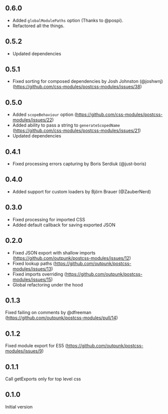 ## 0.6.0
* Added `globalModulePaths` option (Thanks to @pospi).
* Refactored all the things.

## 0.5.2
* Updated dependencies

## 0.5.1
* Fixed sorting for composed dependencies by Josh Johnston (@joshwnj) (https://github.com/css-modules/postcss-modules/issues/38)

## 0.5.0
* Added `scopeBehaviour` option (https://github.com/css-modules/postcss-modules/issues/22)
* Added ability to pass a string to `generateScopedName` (https://github.com/css-modules/postcss-modules/issues/21)
* Updated dependencies

## 0.4.1
* Fixed processing errors capturing by Boris Serdiuk (@just-boris)

## 0.4.0
* Added support for custom loaders by Björn Brauer (@ZauberNerd)

## 0.3.0
* Fixed processing for imported CSS
* Added default callback for saving exported JSON

## 0.2.0
* Fixed JSON export with shallow imports (https://github.com/outpunk/postcss-modules/issues/12)
* Fixed lookup paths (https://github.com/outpunk/postcss-modules/issues/13)
* Fixed imports overriding (https://github.com/outpunk/postcss-modules/issues/15)
* Global refactoring under the hood

## 0.1.3
Fixed failing on comments by @dfreeman (https://github.com/outpunk/postcss-modules/pull/14)

## 0.1.2
Fixed module export for ES5 (https://github.com/outpunk/postcss-modules/issues/9)

## 0.1.1
Call getExports only for top level css

## 0.1.0
Initial version
